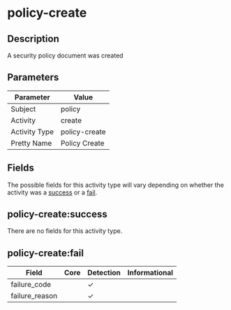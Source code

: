 policy-create
=============

Description
-----------
A security policy document was created

Parameters
----------
| Parameter     | Value         |
| ------------- | ------------- |
| Subject       | policy        |
| Activity      | create        |
| Activity Type | policy-create |
| Pretty Name   | Policy Create |


Fields
------

The possible fields for this activity type will vary depending on whether the activity was a [success](#policy-createsuccess) or a [fail](#policy-createfail).


policy-create:success
---------------------

There are no fields for this activity type.


policy-create:fail
------------------

| Field          | Core | Detection | Informational |
| -------------- | ---- | --------- | ------------- |
| failure_code   |      | &#10003;  |               |
| failure_reason |      | &#10003;  |               |